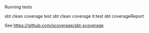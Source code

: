 Running tests

sbt clean coverage test
sbt clean coverage it:test
sbt coverageReport

See https://github.com/scoverage/sbt-scoverage